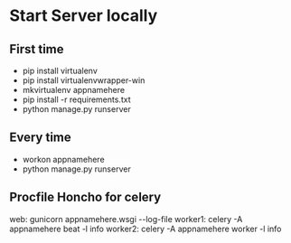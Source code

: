 # Start Server locally

## First time

- pip install virtualenv
- pip install virtualenvwrapper-win
- mkvirtualenv appnamehere
- pip install -r requirements.txt
- python manage.py runserver

## Every time

- workon appnamehere
- python manage.py runserver

## Procfile Honcho for celery

web: gunicorn appnamehere.wsgi --log-file
worker1: celery -A appnamehere beat -l info
worker2: celery -A appnamehere worker -l info
